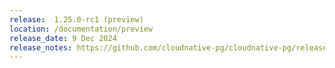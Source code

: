 ```yaml
---
release:  1.25.0-rc1 (preview)
location: /documentation/preview
release_date: 9 Dec 2024
release_notes: https://github.com/cloudnative-pg/cloudnative-pg/releases/tag/v1.25.0-rc1
---
```

